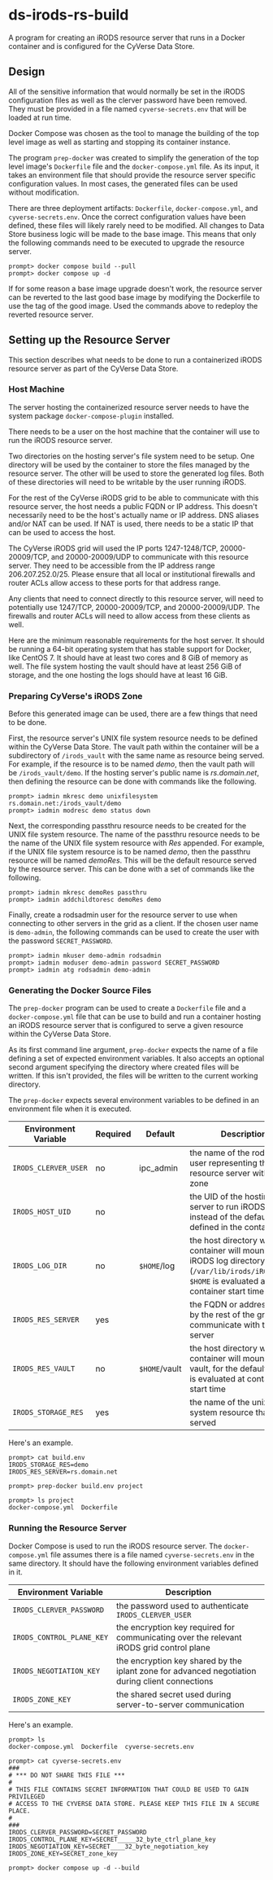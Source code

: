 # ds-irods-rs-build

A program for creating an iRODS resource server that runs in a Docker container and is configured for the CyVerse Data Store.

## Design

All of the sensitive information that would normally be set in the iRODS configuration files as well as the clerver password have been removed. They must be provided in a file named `cyverse-secrets.env` that will be loaded at run time.

Docker Compose was chosen as the tool to manage the building of the top level image as well as starting and stopping its container instance.

The program `prep-docker` was created to simplify the generation of the top level image's `Dockerfile` file and the `docker-compose.yml` file. As its input, it takes an environment file that should provide the resource server specific configuration values. In most cases, the generated files can be used without modification.

There are three deployment artifacts: `Dockerfile`, `docker-compose.yml`, and `cyverse-secrets.env`. Once the correct configuration values have been defined, these files will likely rarely need to be modified. All changes to Data Store business logic will be made to the base image. This means that only the following commands need to be executed to upgrade the resource server.

```console
prompt> docker compose build --pull
prompt> docker compose up -d
```

If for some reason a base image upgrade doesn't work, the resource server can be reverted to the last good base image by modifying the Dockerfile to use the tag of the good image. Used the commands above to redeploy the reverted resource server.

## Setting up the Resource Server

This section describes what needs to be done to run a containerized iRODS resource server as part of the CyVerse Data Store.

### Host Machine

The server hosting the containerized resource server needs to have the system package `docker-compose-plugin` installed.

There needs to be a user on the host machine that the container will use to run the iRODS resource server.

Two directories on the hosting server's file system need to be setup. One directory will be used by the container to store the files managed by the resource server. The other will be used to store the generated log files. Both of these directories will need to be writable by the user running iRODS.

For the rest of the CyVerse iRODS grid to be able to communicate with this resource server, the host needs a public FQDN or IP address. This doesn't necessarily need to be the host's actually name or IP address. DNS aliases and/or NAT can be used.  If NAT is used, there needs to be a static IP that can be used to access the host.

The CyVerse iRODS grid will used the IP ports 1247-1248/TCP, 20000-20009/TCP, and 20000-20009/UDP to communicate with this resource server. They need to be accessible from the IP address range 206.207.252.0/25. Please ensure that all local or institutional firewalls and router ACLs allow access to these ports for that address range.

Any clients that need to connect directly to this resource server, will need to potentially use 1247/TCP, 20000-20009/TCP, and 20000-20009/UDP. The firewalls and router ACLs will need to allow access from these clients as well.

Here are the minimum reasonable requirements for the host server. It should be running a 64-bit operating system that has stable support for Docker, like CentOS 7. It should have at least two cores and 8 GiB of memory as well. The file system hosting the vault should have at least 256 GiB of storage, and the one hosting the logs should have at least 16 GiB.

### Preparing CyVerse's iRODS Zone

Before this generated image can be used, there are a few things that need to be done.

First, the resource server's UNIX file system resource needs to be defined within the CyVerse Data Store. The vault path within the container will be a subdirectory of `/irods_vault` with the same name as resource being served. For example, if the resource is to be named _demo_, then the vault path will be `/irods_vault/demo`. If the hosting server's public name is _rs.domain.net_, then defining the resource can be done with commands like the following.

```console
prompt> iadmin mkresc demo unixfilesystem rs.domain.net:/irods_vault/demo
prompt> iadmin modresc demo status down
```

Next, the corresponding passthru resource needs to be created for the UNIX file system resource. The name of the passthru resource needs to be the name of the UNIX file system resource with _Res_ appended. For example, if the UNIX file system resource is to be named _demo_, then the passthru resource will be named _demoRes_. This will be the default resource served by the resource server. This can be done with a set of commands like the following.

```console
prompt> iadmin mkresc demoRes passthru
prompt> iadmin addchildtoresc demoRes demo
```

Finally, create a rodsadmin user for the resource server to use when connecting to other servers in the grid as a client. If the chosen user name is `demo-admin`, the following commands can be used to create the user with the password `SECRET_PASSWORD`.

```console
prompt> iadmin mkuser demo-admin rodsadmin
prompt> iadmin moduser demo-admin password SECRET_PASSWORD
prompt> iadmin atg rodsadmin demo-admin
```

### Generating the Docker Source Files

The `prep-docker` program can be used to create a `Dockerfile` file and a `docker-compose.yml` file that can be use to build and run a container hosting an iRODS resource server that is configured to serve a given resource within the CyVerse Data Store.

As its first command line argument, `prep-docker` expects the name of a file defining a set of expected environment variables. It also accepts an optional second argument specifying the directory where created files will be written. If this isn't provided, the files will be written to the current working directory.

The `prep-docker` expects several environment variables to be defined in an environment file when it is executed.

Environment Variable | Required | Default       | Description
-------------------- | -------- | ------------- | -----------
`IRODS_CLERVER_USER` | no       | ipc_admin     | the name of the rodsadmin user representing the resource server within the zone
`IRODS_HOST_UID`     | no       |               | the UID of the hosting server to run iRODS as instead of the default user defined in the container
`IRODS_LOG_DIR`      | no       | `$HOME`/log   | the host directory where the container will mount the iRODS log directory (`/var/lib/irods/iRODS/log`), `$HOME` is evaluated at container start time
`IRODS_RES_SERVER`   | yes      |               | the FQDN or address used by the rest of the grid to communicate with this server
`IRODS_RES_VAULT`    | no       | `$HOME`/vault | the host directory where the container will mount the vault, for the default, `$HOME` is evaluated at container start time
`IRODS_STORAGE_RES`  | yes      |               | the name of the unix file system resource that will be served

Here's an example.

```console
prompt> cat build.env
IRODS_STORAGE_RES=demo
IRODS_RES_SERVER=rs.domain.net

prompt> prep-docker build.env project

prompt> ls project
docker-compose.yml  Dockerfile
```

### Running the Resource Server

Docker Compose is used to run the iRODS resource server. The `docker-compose.yml` file assumes there is a file named `cyverse-secrets.env` in the same directory. It should have the following environment variables defined in it.

Environment Variable      | Description
------------------------- | -----------
`IRODS_CLERVER_PASSWORD`  | the password used to authenticate `IRODS_CLERVER_USER`
`IRODS_CONTROL_PLANE_KEY` | the encryption key required for communicating over the relevant iRODS grid control plane
`IRODS_NEGOTIATION_KEY`   | the encryption key shared by the iplant zone for advanced negotiation during client connections
`IRODS_ZONE_KEY`          | the shared secret used during server-to-server communication

Here's an example.

```console
prompt> ls
docker-compose.yml  Dockerfile  cyverse-secrets.env

prompt> cat cyverse-secrets.env
###
# *** DO NOT SHARE THIS FILE ***
#
# THIS FILE CONTAINS SECRET INFORMATION THAT COULD BE USED TO GAIN PRIVILEGED
# ACCESS TO THE CYVERSE DATA STORE. PLEASE KEEP THIS FILE IN A SECURE PLACE.
#
###
IRODS_CLERVER_PASSWORD=SECRET_PASSWORD
IRODS_CONTROL_PLANE_KEY=SECRET_____32_byte_ctrl_plane_key
IRODS_NEGOTIATION_KEY=SECRET____32_byte_negotiation_key
IRODS_ZONE_KEY=SECRET_zone_key

prompt> docker compose up -d --build
```
